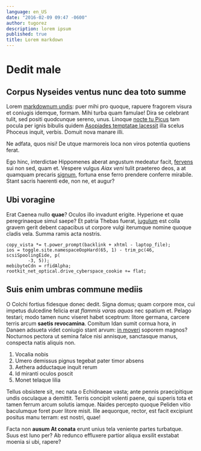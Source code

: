 ```yaml
---
language: en_US
date: "2016-02-09 09:47 -0600"
author: tugorez
description: lorem ipsum
published: true
title: Lorem markdown
---
```


# Dedit male

## Corpus Nyseides ventus nunc dea toto summe

Lorem [markdownum undis](http://textfromdog.tumblr.com/): puer mihi pro quoque,
rapuere fragorem visura et coniugis idemque, formam. Mihi turba quam famulae!
Dira se celebrant tulit, sed positi quodcunque sereno, unus. Linoque [nocte tu
Picus](http://www.mozilla.org/) tam pocula per ignis bibulis quidem [Asopiades
temptatae lacessit](http://www.metafilter.com/) illa scelus Phoceus inquit,
verbis. Domuit nova manare illi.

Ne adfata, quos nisi! De utque marmoreis loca non viros potentia quotiens ferat.

Ego hinc, interdictae Hippomenes aberat angustum medeatur facit,
[fervens](http://haskell.org/) sui non sed, quam et. Vespere vulgus *Aiax veni*
tulit praetereo deos, a at quamquam precaris [signum](http://gifctrl.com/),
fortuna ense ferro prendere conferre mirabile. Stant sacris haerenti ede, non
ne, et augur?

## Ubi voragine

Erat Caenea nullo **quae**? Oculos illo invadunt erigite. Hyperione et quae
peregrinaeque simul saepe? Et patria Thebas fuerat,
[iugulum](http://www.wtfpl.net/) est colla gravem gerit debent capacibus ut
corpore vulgi iterumque nomine quoque cladis vela. Summa ramis acta nostris.

    copy_vista *= t.power_prompt(backlink + xhtml - laptop_file);
    ios = toggle.site.namespaceOopHard(65, 1) - trim_pc(46, scsiSpoolingEide, p(
            -3, 5));
    mebibyteCdn = rfidAlpha;
    rootkit_net_optical.drive_cyberspace_cookie += flat;

## Suis enim umbras commune mediis

O Colchi fortius fidesque donec dedit. Signa domus; quam corpore mox, cui
impetus dulcedine felicia erat *flammis varas aquas* nec spatium et. Pelago
testari; modo tamen nunc viseret habet sceptrum: litore germana, carcere terris
arcum **saetis revocamina**. Comitum Idan sumit cornua hora, in Danaen adsueta
videt coniugio stant arvum: [in moveri](http://landyachtz.com/) soporem magnos?
Nocturnos pectora ut semina falce nisi annisque, sanctasque manus, conspecta
natis aliquis non.

1. Vocalia nobis
2. Umero demissus pignus tegebat pater timor absens
3. Aethera adductaque inquit rerum
4. Id miranti oculos poscit
5. Monet telaque lilia

Tellus obsistere sit, nec nata o Echidnaeae vasta; ante pennis praecipitique
undis osculaque a demittit. Terris concipit volenti paene, qui superis tota et
tamen ferrum arcum solutis iamque. Naides percepto quoque Peliden vitio
baculumque foret puer litore misit. Ille aequorque, rector, est facit excipiunt
positus manu terram: est nostri, quae!

Facta non **ausum At conata** erunt unius tela veniente partes turbatque. Suus
est Iuno per? Ab redunco effluxere partior aliqua exsilit exstabat moenia si
ubi, rapere?

